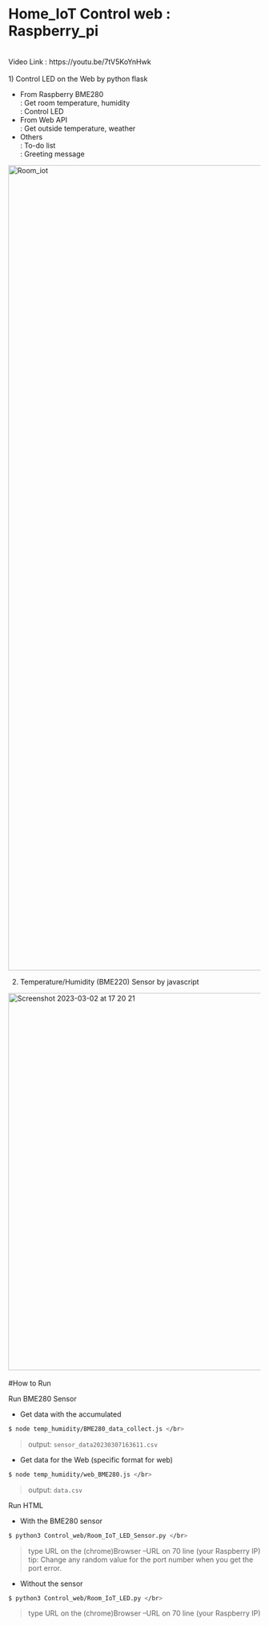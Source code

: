 # Home_IoT Control web : Raspberry_pi 

<br/>
Video Link : https://youtu.be/7tV5KoYnHwk <br/>
<br/>
1) Control LED on the Web by python flask <br/>

  * From Raspberry BME280 <br/>
    : Get room temperature, humidity <br/>
    : Control LED <br/>
  * From Web API<br/>
    : Get outside temperature, weather <br/>
  * Others <br/>
    : To-do list <br/>
    : Greeting message <br/>
    
<img width="1607" alt="Room_iot" src="https://user-images.githubusercontent.com/74134434/223565123-eb1c1202-06da-4a74-93b7-6ff18d83d6e5.png">



2) Temperature/Humidity (BME220) Sensor  by javascript
  
<img width="753" alt="Screenshot 2023-03-02 at 17 20 21" src="https://user-images.githubusercontent.com/74134434/222585795-c4f4cfd6-8ac9-4170-97a8-f1f89da0a835.png">


</br>
</br>
#How to Run </br>

Run BME280 Sensor</br>

 * Get data with the accumulated </br>
``` bash
$ node temp_humidity/BME280_data_collect.js </br>
```
 > output: `sensor_data20230307163611.csv` </br>


* Get data for the Web (specific format for web) </br>
``` bash
$ node temp_humidity/web_BME280.js </br>
```
>  output: `data.csv`

Run HTML </br>
 * With the BME280 sensor </br>
 ``` bash
$ python3 Control_web/Room_IoT_LED_Sensor.py </br>
```
> type URL on the (chrome)Browser –URL on 70 line (your Raspberry IP) </br>
> tip: Change any random value for the port number when you get the port error. </br>

 * Without the sensor </br>
  ``` bash
$ python3 Control_web/Room_IoT_LED.py </br>
```
>type URL on the (chrome)Browser –URL on 70 line (your Raspberry IP) </br>
